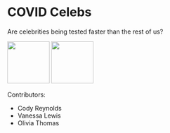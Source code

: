 # COVID Celebs

Are celebrities being tested faster than the rest of us? 

<img src="https://upload.wikimedia.org/wikipedia/commons/9/9c/Kevin_Durant_dunks_USA_basketball_2015_140801-F-AT963-843.JPG" width="96">

<img src="https://upload.wikimedia.org/wikipedia/commons/7/74/Donald_Trump_and_Mike_Pence_RNC_July_2016.jpg" width="96">

Contributors: 

- Cody Reynolds 
- Vanessa Lewis
- Olivia Thomas
